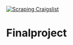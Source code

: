 [![Scraping Craigslist](https://github.com/brauden/car-project/actions/workflows/main.yml/badge.svg)](https://github.com/brauden/car-project/actions/workflows/main.yml)


# Finalproject
